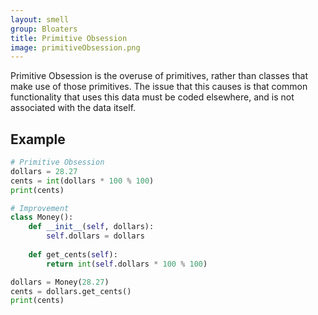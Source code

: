 ```yaml
---
layout: smell
group: Bloaters
title: Primitive Obsession
image: primitiveObsession.png
---
```

Primitive Obsession is the overuse of primitives, rather than classes that make use of those primitives. The issue that this causes is that common functionality that uses this data must be coded elsewhere, and is not associated with the data itself.
## Example
~~~ python
# Primitive Obsession
dollars = 28.27
cents = int(dollars * 100 % 100)
print(cents)

# Improvement
class Money():
    def __init__(self, dollars):
        self.dollars = dollars
    
    def get_cents(self):
        return int(self.dollars * 100 % 100)

dollars = Money(28.27)
cents = dollars.get_cents()
print(cents)
~~~